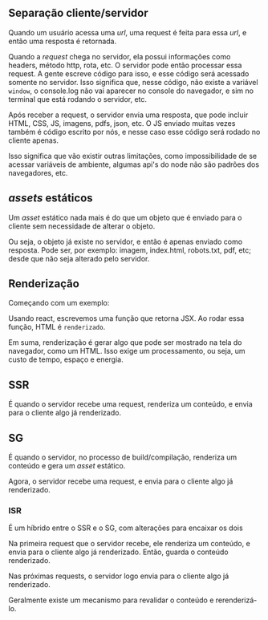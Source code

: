 ## Separação cliente/servidor

Quando um usuário acessa uma _url_, uma request é feita para essa _url_, e então uma resposta é retornada.

Quando a _request_ chega no servidor, ela possui informações como headers, método http, rota, etc. O servidor pode então processar essa request. A gente escreve código para isso, e esse código será acessado somente no servidor. Isso significa que, nesse código, não existe a variável `window`, o console.log não vai aparecer no console do navegador, e sim no terminal que está rodando o servidor, etc.

Após receber a request, o servidor envia uma resposta, que pode incluir HTML, CSS, JS, imagens, pdfs, json, etc.
O JS enviado muitas vezes também é código escrito por nós, e nesse caso esse código será rodado no cliente apenas.

Isso significa que vão existir outras limitações, como impossibilidade de se acessar variáveis de ambiente, algumas api's do node não são padrões dos navegadores, etc.

## _assets_ estáticos

Um _asset_ estático nada mais é do que um objeto que é enviado para o cliente sem necessidade de alterar o objeto.

Ou seja, o objeto já existe no servidor, e então é apenas enviado como resposta. Pode ser, por exemplo: imagem, index.html, robots.txt, pdf, etc; desde que não seja alterado pelo servidor.

## Renderização

Começando com um exemplo:

Usando react, escrevemos uma função que retorna JSX. Ao rodar essa função, HTML é `renderizado`.

Em suma, renderização é gerar algo que pode ser mostrado na tela do navegador, como um HTML. Isso exige um processamento, ou seja, um custo de tempo, espaço e energia.

## SSR

É quando o servidor recebe uma request, renderiza um conteúdo, e envia para o cliente algo já renderizado.

## SG

É quando o servidor, no processo de build/compilação, renderiza um conteúdo e gera um _asset_ estático.

Agora, o servidor recebe uma request, e envia para o cliente algo já renderizado.

### ISR

É um híbrido entre o SSR e o SG, com alterações para encaixar os dois

Na primeira request que o servidor recebe, ele renderiza um conteúdo, e envia para o cliente algo já renderizado. Então, guarda o conteúdo renderizado.

Nas próximas requests, o servidor logo envia para o cliente algo já renderizado.

Geralmente existe um mecanismo para revalidar o conteúdo e rerenderizá-lo.
